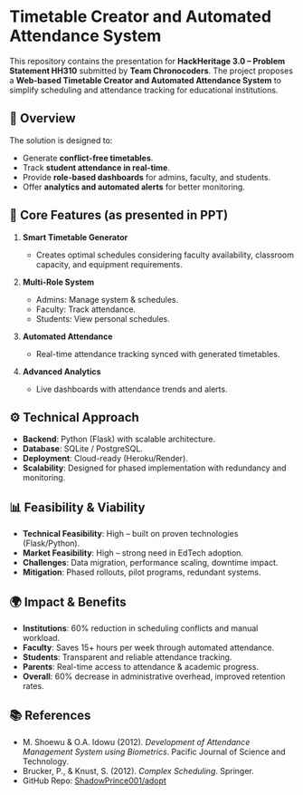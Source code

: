 # Timetable Creator and Automated Attendance System  

This repository contains the presentation for **HackHeritage 3.0 – Problem Statement HH310** submitted by **Team Chronocoders**. The project proposes a **Web-based Timetable Creator and Automated Attendance System** to simplify scheduling and attendance tracking for educational institutions.  

## 📌 Overview  
The solution is designed to:  
- Generate **conflict-free timetables**.  
- Track **student attendance in real-time**.  
- Provide **role-based dashboards** for admins, faculty, and students.  
- Offer **analytics and automated alerts** for better monitoring.  

## 🚀 Core Features (as presented in PPT)  
1. **Smart Timetable Generator**  
   - Creates optimal schedules considering faculty availability, classroom capacity, and equipment requirements.  

2. **Multi-Role System**  
   - Admins: Manage system & schedules.  
   - Faculty: Track attendance.  
   - Students: View personal schedules.  

3. **Automated Attendance**  
   - Real-time attendance tracking synced with generated timetables.  

4. **Advanced Analytics**  
   - Live dashboards with attendance trends and alerts.  

## ⚙️ Technical Approach  
- **Backend**: Python (Flask) with scalable architecture.  
- **Database**: SQLite / PostgreSQL.  
- **Deployment**: Cloud-ready (Heroku/Render).  
- **Scalability**: Designed for phased implementation with redundancy and monitoring.  

## 📊 Feasibility & Viability  
- **Technical Feasibility**: High – built on proven technologies (Flask/Python).  
- **Market Feasibility**: High – strong need in EdTech adoption.  
- **Challenges**: Data migration, performance scaling, downtime impact.  
- **Mitigation**: Phased rollouts, pilot programs, redundant systems.  

## 🌍 Impact & Benefits  
- **Institutions**: 60% reduction in scheduling conflicts and manual workload.  
- **Faculty**: Saves 15+ hours per week through automated attendance.  
- **Students**: Transparent and reliable attendance tracking.  
- **Parents**: Real-time access to attendance & academic progress.  
- **Overall**: 60% decrease in administrative overhead, improved retention rates.  

## 📚 References  
- M. Shoewu & O.A. Idowu (2012). *Development of Attendance Management System using Biometrics*. Pacific Journal of Science and Technology.  
- Brucker, P., & Knust, S. (2012). *Complex Scheduling*. Springer.  
- GitHub Repo: [ShadowPrince001/adopt](https://github.com/ShadowPrince001/adopt)  
